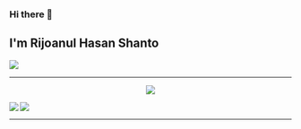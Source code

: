 ### Hi there 👋

## I'm Rijoanul Hasan Shanto

![](https://komarev.com/ghpvc/?username=Rijoanul-Shanto&color=blue)

---

<p align="center">
  <img src="https://media.giphy.com/media/dxn6fRlTIShoeBr69N/giphy.gif">
</p>

<a href="https://github.com/Rijoanul-Shanto">
    <img align="left" src="https://github-readme-stats.vercel.app/api/top-langs/?username=Rijoanul-Shanto&title_color=002573&text_color=002573" />
</a>
<a href="https://github.com/Rijoanul-Shanto">
    <img src="https://github-readme-stats.vercel.app/api?username=Rijoanul-Shanto&title_color=002573&show_icons=true&3&icon_color=28057D" />
</a>
<hr>

<!--
**Rijoanul-Shanto/Rijoanul-Shanto** is a ✨ _special_ ✨ repository because its `README.md` (this file) appears on your GitHub profile.

Here are some ideas to get you started:

- 🔭 I’m currently working on ...
- 🌱 I’m currently learning ...
- 👯 I’m looking to collaborate on ...
- 🤔 I’m looking for help with ...
- 💬 Ask me about ...
- 📫 How to reach me: ...
- 😄 Pronouns: ...
- ⚡ Fun fact: ...
-->
